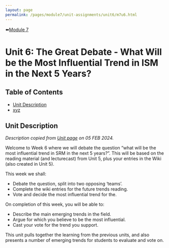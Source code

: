 ```yaml
---
layout: page
permalink: /pages/module7/unit-assignments/unit6/m7u6.html
---
```


⬅️[Module 7](/pages/module7.html)

# Unit 6: The Great Debate - What Will be the Most Influential Trend in ISM in the Next 5 Years?

## Table of Contents

- [Unit Description](#unit-description)
- [xyz](/pages/module6/unit-assignments/unit6/xyz)

## Unit Description

*Description copied from [Unit page](https://www.my-course.co.uk/course/view.php?id=11272&section=12) on 05 FEB 2024.*

Welcome to Week 6 where we will debate the question “what will be the most influential trend in SRM in the next 5 years?”. This will be based on the reading material (and lecturecast) from Unit 5, plus your entries in the Wiki (also created in Unit 5).

This week we shall:
- Debate the question, split into two opposing ‘teams’.
- Complete the wiki entries for the future trends reading.
- Vote and decide the most influential trend for the.

On completion of this week, you will be able to:
- Describe the main emerging trends in the field.
- Argue for which you believe to be the most influential.
- Cast your vote for the trend you support.

This unit pulls together the learning from the previous units, and also presents a number of emerging trends for students to evaluate and vote on.
